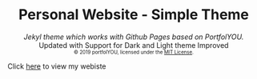 <div align="center">
    <h1>Personal Website - Simple Theme</h1>
    <i>Jekyl theme which works with Github Pages based on PortfolYOU.</i>
    <br>Updated with Support for Dark and Light theme Improved<br>
    <sub><sup>© 2019 portfolYOU, licensed under the <a href="./LICENSE">MIT License</a>.</sup></sub>
</div>


Click [here](https://mano3-1.github.io/) to view my webiste

